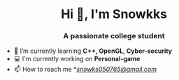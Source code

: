 <h1 align="center">Hi 👋, I'm Snowkks</h1>
<h3 align="center">A passionate college student</h3>

- 🌱 I’m currently learning **C++, OpenGL, Cyber-security**
- 💻 I'm currently working on **Personal-game**
- 📫 How to reach me **snowks050765@gmail.com*


